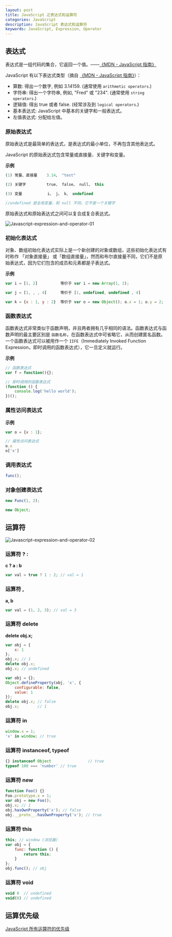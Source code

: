 ```yaml
---
layout: post
title: JavaScript 之表达式和运算符
categories: JavaScript
description: JavaScript 表达式和运算符
keywords: JavaScript, Expression, Operator
---
```


## 表达式

表达式是一组代码的集合，它返回一个值。——[《MDN - JavaScript 指南》](https://developer.mozilla.org/zh-CN/docs/Web/JavaScript/Guide/Expressions_and_Operators#%E8%A1%A8%E8%BE%BE%E5%BC%8F)

JavaScript 有以下表达式类型（摘自 [《MDN - JavaScript 指南》](https://developer.mozilla.org/zh-CN/docs/Web/JavaScript/Guide/Expressions_and_Operators#%E8%A1%A8%E8%BE%BE%E5%BC%8F)）：

- 算数: 得出一个数字, 例如 3.14159. (通常使用 `arithmetic operators`.)
- 字符串: 得出一个字符串, 例如, "Fred" 或 "234". (通常使用 `string operators`.)
- 逻辑值: 得出 true 或者 false. (经常涉及到 `logical operators`.)
- 基本表达式: JavaScript 中基本的关键字和一般表达式。
- 左值表达式: 分配给左值。


### 原始表达式

原始表达式是最简单的表达式，是表达式的最小单位，不再包含其他表达式。

JavaScript 的原始表达式包含常量或直接量、关键字和变量。

**示例**
```javascript
(1) 常量、直接量    3.14、 "test"

(2) 关键字         true、 false、 null、 this

(3) 变量           i、 j、 k、 undefined

//undefined 是全局变量，和 null 不同，它不是一个关键字
```
原始表达式和原始表达式之间可以复合成复合表达式。

![Javascript-expression-and-operator-01](https://raw.githubusercontent.com/qinbin52qiul/MarkdownPhotos/master/Javascript/Javascript-Data-Type/Javascript-expression-and-operator-01.png)

### 初始化表达式

对象、数组初始化表达式实际上是一个新创建的对象或数组，这些初始化表达式有时称作 「对象直接量」 或「数组直接量」，然而和布尔直接量不同，它们不是原始表达式，因为它们包含的成员和元素都是子表达式。

**示例**
```javascript
var i = [1, 2]          等价于 var i = new Array(1, 2);

var j = [1, , , 4]      等价于 [1, undefined, undefined , 4]

var k = {x : 1, y : 2}  等价于 var o = new Object(); o.x = 1; o.y = 2;
```


### 函数表达式

函数表达式非常类似于函数声明，并且两者拥有几乎相同的语法。函数表达式与函数声明的最主要区别是 `函数名称`，在函数表达式中可省略它，从而创建匿名函数。一个函数表达式可以被用作一个 `IIFE`（Immediately Invoked Function Expression，即时调用的函数表达式），它一旦定义就运行。

**示例**

```javascript
// 函数表达式
var f = function(){};

// 即时调用的函数表达式
(function () {
    console.log('hello world');
})();
```

### 属性访问表达式

**示例**

```javascript
var o = {x : 1};

// 属性访问表达式
o.x
o['x']
```


### 调用表达式


```javascript
func();
```

### 对象创建表达式


```javascript
new Func(1, 2);

new Object;
```

## 运算符

![Javascript-expression-and-operator-02](https://raw.githubusercontent.com/qinbin52qiul/MarkdownPhotos/master/Javascript/Javascript-Data-Type/Javascript-expression-and-operator-02.png)


### 运算符 ? :

**c ? a : b**

```javascript
var val = true ? 1 : 2; // val = 1
```
### 运算符 ,

**a, b**
```javascript
var val = (1, 2, 3); // val = 3
```

### 运算符 delete

**delete obj.x;**

```javascript
var obj = {
    x: 1
};
obj.x; // 1
delete obj.x;
obj.x; // undefined
```

```javascript
var obj = {};
Object.defineProperty(obj, 'x', {
    configurable: false,
    value: 1
});
delete obj.x; // false
obj.x;        // 1

```

### 运算符 in

```javascript
window.x = 1;
'x' in window; // true
```

### 运算符 instanceof, typeof

```javascript
{} instanceof Object                // true
typeof 100 === 'number' // true

```
### 运算符 new

```javascript
function Foo() {}
Foo.prototype.x = 1;
var obj = new Foo();
obj.x; // 1
obj.hasOwnProperty('x'); // false
obj.__proto__.hasOwnProperty('x'); // true
```

### 运算符 this

```javascript
this; // window (浏览器)
var obj = {
    func: function () {
        return this;
    }
};
obj.func(); // obj
```
### 运算符 void

```javascript
void 0  // undefined
void(0) // undefined
```


## 运算优先级

[JavaScript 所有运算符的优先级](https://developer.mozilla.org/zh-CN/docs/Web/JavaScript/Reference/Operators/Operator_Precedence)

